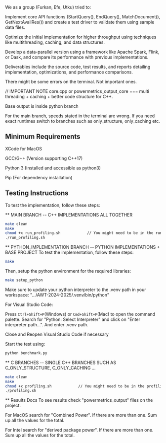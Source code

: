 We as a group (Furkan, Efe, Utku) tried to:

Implement core API functions (StartQuery(), EndQuery(), MatchDocument(), GetNextAvailRes()) and create a test driver to validate them using sample data files.

Optimize the initial implementation for higher throughput using techniques like multithreading, caching, and data structures.

Develop a data-parallel version using a framework like Apache Spark, Flink, or Dask, and compare its performance with previous implementations.

Deliverables include the source code, test results, and reports detailing implementation, optimizations, and performance comparisons.

There might be some errors on the terminal. Not important ones.

// IMPORTANT NOTE
core.cpp or powermetrics_output_core === multi threading + caching + better code structure for C++.

Base output is inside python branch

For the main branch, speeds stated in the terminal are wrong. If you need exact runtimes switch to branches such as only_structure, only_caching etc.

## Minimum Requirements

XCode for MacOS

GCC/G++ (Version supporting C++17)

Python 3 (Installed and accessible as python3)

Pip (For dependency installation)

## Testing Instructions

To test the implementation, follow these steps:

\*\* MAIN BRANCH -- C++ IMPLEMENTATIONS ALL TOGETHER

```bash
make clean
make
chmod +x run_profiling.sh            // You might need to be in the run_profiling.sh directory
./run_profiling.sh
```

\*\* PYTHON_IMPLEMENTATION BRANCH -- PYTHON IMPLEMENTATIONS + BASE PROJECT
To test the implementation, follow these steps:

```bash
make
```

Then, setup the python environment for the required libraries:

```bash
make setup_python
```

Make sure to update your python interpreter to the .venv path in your workspace:
".../AWT-2024-2025/.venv/bin/python"

For Visual Studio Code:

Press `Ctrl+Shift+P`(Windows) or `Cmd+Shift+P`(Mac) to open the command palette.
Search for "Python: Select Interpreter" and click on "Enter interpreter path...". And enter .venv path.

Close and Reopen Visual Studio Code if necessary

Start the test using:

```bash
python benchmark.py
```

\*\* C BRANCHES -- SINGLE C++ BRANCHES SUCH AS C_ONLY_STRUCTURE, C_ONLY_CACHING ...

```bash
make clean
make
chmod +x profiling.sh            // You might need to be in the profiling.sh directory
./profiling.sh
```

\*\* Results Docs
To see results check "powermetrics_output" files on the project.

For MacOS search for "Combined Power". If there are more than one. Sum up all the values for the total.

For Intel search for "derived package power". If there are more than one. Sum up all the values for the total.
